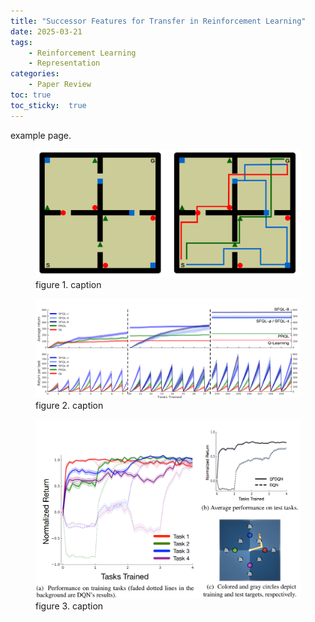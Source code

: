 ```yaml
---
title: "Successor Features for Transfer in Reinforcement Learning"
date: 2025-03-21
tags:
    - Reinforcement Learning
    - Representation
categories: 
    - Paper Review
toc: true
toc_sticky:  true
---
```


example page.

<figure class='align-center'>
    <img src = "/images/2025-03-21-Successor Features for Transfer in Reinforcement Learning/figure1.png" alt="">
    <figcaption>figure 1. caption</figcaption>
</figure>


<figure class='align-center'>
    <img src = "/images/2025-03-21-Successor Features for Transfer in Reinforcement Learning/figure2.png" alt="">
    <figcaption>figure 2. caption</figcaption>
</figure>


<figure class='align-center'>
    <img src = "/images/2025-03-21-Successor Features for Transfer in Reinforcement Learning/figure3.png" alt="">
    <figcaption>figure 3. caption</figcaption>
</figure>